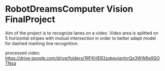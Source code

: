 # RobotDreamsComputer Vision FinalProject
Aim of the project is to recognize lanes on a video.
Video area is splitted on 5 horizontal stripes with mutual intersection in order to better adapt model for dashed marking line recognition.

processed video: https://drive.google.com/drive/folders/1RFKHER3zskeujgnlnrQs3WW6e9SOTNsq

